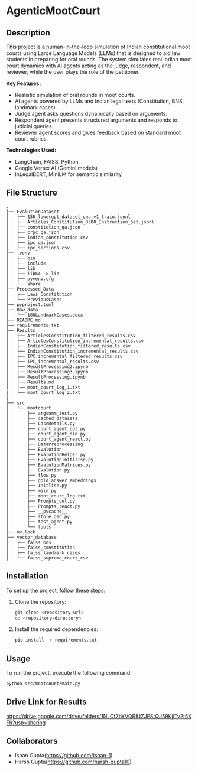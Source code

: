 # AgenticMootCourt

## Description
This project is a human-in-the-loop simulation of Indian constitutional moot courts using Large Language Models (LLMs) that is designed to aid law students in preparing for oral rounds. The system simulates real Indian moot court dynamics with AI agents acting as the judge, respondent, and reviewer, while the user plays the role of the petitioner.

**Key Features:**

- Realistic simulation of oral rounds in moot courts.
- AI agents powered by LLMs and Indian legal texts (Constitution, BNS, landmark cases).
- Judge agent asks questions dynamically based on arguments.
- Respondent agent presents structured arguments and responds to judicial queries.
- Reviewer agent scores and gives feedback based on standard moot court rubrics.

**Technologies Used:**

* LangChain, FAISS, Python
* Google Vertex AI (Gemini models)
* InLegalBERT, MiniLM for semantic similarity


## File Structure
```
.
├── EvalutionDataset
│   ├── 150_lawergpt_dataset_qna_v1_train.jsonl
│   ├── Articles_Constitution_3300_Instruction_Set.jsonl
│   ├── constitution_qa.json
│   ├── crpc_qa.json
│   ├── indian_constitution.csv
│   ├── ipc_qa.json
│   └── ipc_sections.csv
├── .venv
│   ├── bin
│   ├── include
│   ├── lib
│   ├── lib64 -> lib
│   ├── pyvenv.cfg
│   └── share
├── Processed_Data
│   ├── Laws_Constitution
│   └── PreviousCases
├── pyproject.toml
├── Raw_data
│   └── 100LandmarkCases.docx
├── README.md
├── requirements.txt
├── Results
│   ├── ArticlesConstitution_filtered_results.csv
│   ├── ArticlesConstitution_incremental_results.csv
│   ├── IndianConstitution_filtered_results.csv
│   ├── IndianConstitution_incremental_results.csv
│   ├── IPC_incremental_filtered_results.csv
│   ├── IPC_incremental_results.csv
│   ├── ResultProcessing2.ipynb
│   ├── ResultProcessing3.ipynb
│   ├── ResultProcessing.ipynb
│   |── Results.md
|   |── moot_court_log_1.txt
|   └── moot_court_log_2.txt
|    
├── src
│   └── mootcourt
│       ├── argsumm_test.py
│       ├── cached_datasets
│       ├── CaseDetails.py
│       ├── court_agent_cot.py
│       ├── court_agent_old.py
│       ├── court_agent_react.py
│       ├── DataPreprocessing
│       ├── Evalution
│       ├── EvalutionHelper.py
│       ├── EvalutionInitilise.py
│       ├── EvalutionMatrices.py
│       ├── Evalution.py
│       ├── flow.py
│       ├── gold_answer_embeddings
│       ├── Initlise.py
│       ├── main.py
│       ├── moot_court_log.txt
│       ├── Prompts_cot.py
│       ├── Prompts_react.py
│       ├── __pycache__
│       ├── store_gen.py
│       ├── test_agent.py
│       └── tools
├── uv.lock
├── vector_database
│   ├── faiss_bns
│   ├── faiss_constitution
│   ├── faiss_landmark_cases
│   └── faiss_supreme_court_csv
```

## Installation
To set up the project, follow these steps:

1. Clone the repository:
   ```bash
   git clone <repository-url>
   cd <repository-directory>
   ```

2. Install the required dependencies:
   ```bash
   pip install -r requirements.txt
   ```

## Usage
To run the project, execute the following command:
```bash
python src/mootcourt/main.py
```
## Drive Link for Results
https://drive.google.com/drive/folders/1NLCf7bYVQRIUZJEStQJ59KjiTy2t5XFh?usp=sharing


## Collaborators
- Ishan Gupta(https://github.com/Ishan-1)
- Harsh Gupta(https://github.com/harsh-gupta10)